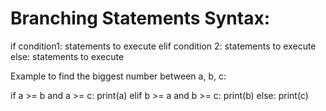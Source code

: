 # Branching Statements Syntax: 
if condition1:
    statements to execute
elif condition 2:
    statements to execute
else: 
    statements to execute

Example to find the biggest number between a, b, c: 

if a >= b and a >= c:
    print(a)
elif b >= a and b >= c:
    print(b)
else:
    print(c)
